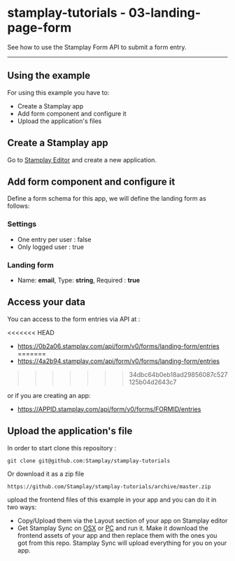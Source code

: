 stamplay-tutorials - 03-landing-page-form
========================================

See how to use the Stamplay Form API to submit a form entry.




-----------------------

## Using the example

For using this example you have to:

* Create a Stamplay app
* Add form component and configure it
* Upload the application's files

## Create a Stamplay app

Go to [Stamplay Editor](https://editor.stamplay.com/) and create a new application.

## Add form component and configure it

Define a form schema for this app, we will define the landing form as follows:
### Settings 
* One entry per user : false
* Only logged user : true

### Landing form
* Name: **email**, Type: **string**, Required : **true**

## Access your data
You can access to the form entries via API at :

<<<<<<< HEAD
* https://0b2a06.stamplay.com/api/form/v0/forms/landing-form/entries
=======
* https://4a2b94.stamplay.com/api/form/v0/forms/landing-form/entries
>>>>>>> 34dbc64b0eb18ad29856087c527125b04d2643c7

or if you are creating an app:

* https://APPID.stamplay.com/api/form/v0/forms/FORMID/entries

## Upload the application's file

In order to start clone this repository :

    git clone git@github.com:Stamplay/stamplay-tutorials

Or download it as a zip file
	
	https://github.com/Stamplay/stamplay-tutorials/archive/master.zip 

 upload the frontend files of this example in your app and you can do it in two ways:

* Copy/Upload them via the Layout section of your app on Stamplay editor
* Get Stamplay Sync on [OSX](http://cdn.stamplay.com/stamplay-sync/mac/stamplay-sync.zip) or [PC](http://cdn.stamplay.com/stamplay-sync/win/stamplay-sync.zip) and run it. Make it download the frontend assets of your app and then replace them with the ones you got from this repo. Stamplay Sync will upload everything for you on your app.

